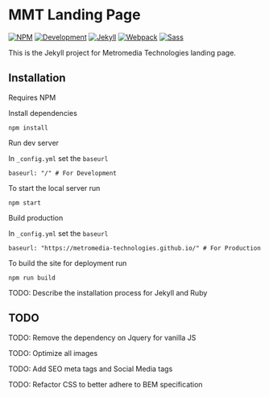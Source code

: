 # MMT Landing Page
[![NPM](https://img.shields.io/badge/npm-4.1.2-blue.svg?style=flat)](https://docs.npmjs.com/cli/install)
[![Development](https://img.shields.io/badge/build-dev-orange.svg?style=flat)](https://metromedia-technologies.github.io)
[![Jekyll](https://img.shields.io/badge/jekyll-3.4.3-blue.svg?style=flat)](https://jekyllrb.com/)
[![Webpack](https://img.shields.io/badge/webpack-2.6.1-blue.svg?style=flat)](https://webpack.github.io/)
[![Sass](https://img.shields.io/badge/Sass-3.4.24-ff69b4.svg?style=flat)](http://sass-lang.com/)

This is the Jekyll project for Metromedia Technologies landing page.

## Installation
Requires NPM

Install dependencies
```
npm install
```

Run dev server

In `_config.yml` set the `baseurl`
```
baseurl: "/" # For Development
```
To start the local server run
```
npm start
```

Build production

In `_config.yml` set the `baseurl`
```
baseurl: "https://metromedia-technologies.github.io/" # For Production
```
To build the site for deployment run
```
npm run build
```

TODO: Describe the installation process for Jekyll and Ruby

## TODO

TODO: Remove the dependency on Jquery for vanilla JS

TODO: Optimize all images

TODO: Add SEO meta tags and Social Media tags

TODO: Refactor CSS to better adhere to BEM specification
